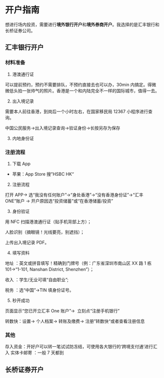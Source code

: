 # 开户指南

想进行场内投资，需要进行**境外银行开户**和**境外券商开户**。我选择的是汇丰银行和长桥证券公司。

## 汇丰银行开户

### 材料准备

1. 港澳通行证

可以提前预约，预约不需要排队，不预约直接去也可以办，30min 内搞定。得微微低头拍一张帅气的照片。香港是一个和内陆完全不一样的国际城市，值得一去。

2. 出入境记录

需要本人前往香港，到岗后一个小时左右，在国家移民局 12367 小程序进行查询。

中国公民服务->出入境记录查询->验证身份->长按另存为保存

3. 内地身份证

### 注册流程

1. 下载 App

- 苹果：App Store 搜”HSBC HK“

2. 注册流程

打开 APP→ 选“我没有任何账户”→“身处香港”→“没有香港身份证”→“汇丰 ONE”账户 → 开户原因选“投资储蓄”或“在香港储蓄/投资”

3. 身份验证 ​

用 NFC 扫描港澳通行证（贴手机背部上方）；

人脸识别（摘眼镜！光线要亮，别遮挡）；

上传出入境记录 PDF。

4. 填写资料 ​

地址 ​：英文或拼音填写！精确到门牌号（例：广东省深圳市南山区 XX 路 1 栋 101→“1-101, Nanshan District, Shenzhen”）；

收入 ​：学生/无业可填“自由职业”;

税务 ​：选“中国”→TIN 填身份证号。

5. 秒开成功

页面显示“您已开立汇丰 One 账户”→ ​ 立刻点“注册手机银行”​​

转数快：设置-> 个人档案-> 转账及缴费-> 注册”转数快“或者查看注册信息

### 其他

存入资金 ​：开好户可以转一笔试试防冻结，可使用各大银行的‘跨境支付通’进行汇入
实体卡邮寄 ​：一般 7 天都到

## 长桥证券开户
